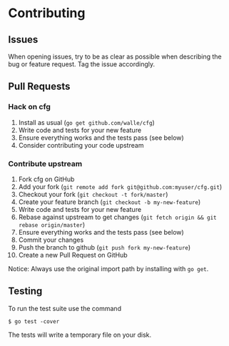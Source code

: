 # Contributing

## Issues

When opening issues, try to be as clear as possible when describing the bug or
feature request. Tag the issue accordingly.

## Pull Requests

### Hack on cfg

1. Install as usual (`go get github.com/walle/cfg`)
2. Write code and tests for your new feature
3. Ensure everything works and the tests pass (see below)
4. Consider contributing your code upstream

### Contribute upstream

1. Fork cfg on GitHub
2. Add your fork (`git remote add fork git@github.com:myuser/cfg.git`)
3. Checkout your fork (`git checkout -t fork/master`)
4. Create your feature branch (`git checkout -b my-new-feature`)
5. Write code and tests for your new feature
6. Rebase against upstream to get changes (`git fetch origin && git rebase origin/master`)
7. Ensure everything works and the tests pass (see below)
8. Commit your changes
9. Push the branch to github (`git push fork my-new-feature`)
10. Create a new Pull Request on GitHub

Notice: Always use the original import path by installing with `go get`.

## Testing

To run the test suite use the command

```shell
$ go test -cover
```

The tests will write a temporary file on your disk.
